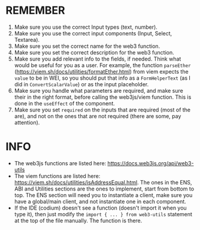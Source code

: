 # REMEMBER
1. Make sure you use the correct Input types (text, number).
2. Make sure you use the correct input components (Input, Select, Textarea).
3. Make sure you set the correct name for the web3 function.
4. Make sure you set the correct description for the web3 function.
5. Make sure you add relevant info to the fields, if needed. Think what would be useful for you as a user. For example, the function `parseEther` (https://viem.sh/docs/utilities/formatEther.html) from viem expects the `value` to be in WEI, so you should put that info as a `FormHelperText` (as I did in `ConvertScalarValue`) or as the input placeholder.
6. Make sure you handle what parameters are required, and make sure their in the right format, before calling the web3js/viem function. This is done in the `useEffect` of the component.
7. Make sure you set `required` on the inputs that are required (most of the are), and not on the ones that are not required (there are some, pay attention).

# INFO
- The web3js functions are listed here: https://docs.web3js.org/api/web3-utils
- The viem functions are listed here: https://viem.sh/docs/utilities/isAddressEqual.html. The ones in the ENS, ABI and Utilities sections are the ones to implement, start from bottom to top. The ENS section will need you to instantiate a client, make sure you have a global/main client, and not instantiate one in each component.
- If the IDE (codium) doesn't see a function (doesn't import it when you type it), then just modify the `import { ... } from web3-utils` statement at the top of the file manually. The function is there.
